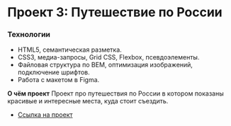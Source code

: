 # Проект 3: Путешествие по России

### Технологии
* HTML5, семантическая разметка.
* CSS3, медиа-запросы, Grid CSS, Flexbox, псевдоэлементы.
* Файловая структура по BEM, оптимизация изображений, подключение шрифтов.
* Работа с макетом в Figma.

**О чём проект**
Проект про путешествия по России в котором показаны красивые и интересные места, куда стоит съездить.


* [Ссылка на проект](https://hikkatown.github.io/russian-travel/index.html)
